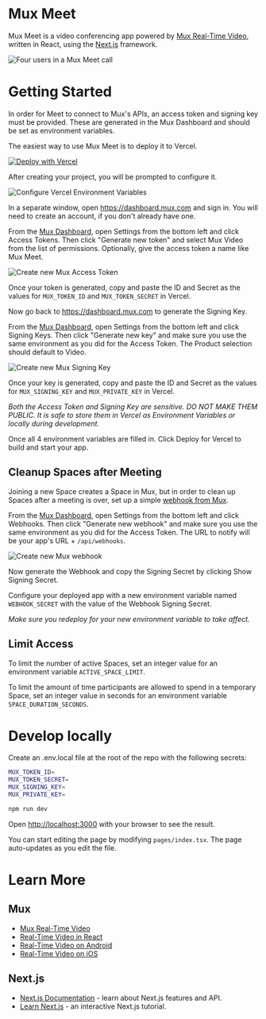 # Mux Meet

Mux Meet is a video conferencing app powered by [Mux Real-Time Video](https://mux.com/real-time-video), written in React, using the [Next.js](https://nextjs.org/) framework.

![Four users in a Mux Meet call](https://user-images.githubusercontent.com/1211390/216212346-b319d137-0d2e-405a-bbab-703cc32763b3.jpg)

# Getting Started

In order for Meet to connect to Mux's APIs, an access token and signing key must be provided. These are generated in the Mux Dashboard and should be set as environment variables.

The easiest way to use Mux Meet is to deploy it to Vercel.

[![Deploy with Vercel](https://vercel.com/button)](https://vercel.com/new/clone?demo-title=Mux%20Meet&demo-description=Real-time%20conferencing%20(meeting)%20SaaS%20app%2C%20built%20with%20Next.js%2C%20Mux%2C%20and%20Vercel&demo-url=https%3A%2F%2Fmuxmeet.vercel.app%2F&demo-image=%2F%2Fimages.ctfassets.net%2Fe5382hct74si%2F7ISNSvmomH7w7KUPCy8gn0%2F97ab315dcd21aa1d4b23e54dc123b562%2Fmux-meet.png&project-name=Mux%20Meet&repository-name=mux-meet&repository-url=https%3A%2F%2Fgithub.com%2Fmuxinc%2Fmeet&from=templates&skippable-integrations=1&env=MUX_TOKEN_ID%2CMUX_TOKEN_SECRET%2CMUX_SIGNING_KEY%2CMUX_PRIVATE_KEY&envDescription=How%20to%20get%20these%20env%20variables%3A&envLink=https%3A%2F%2Fgithub.com%2Fmuxinc%2Fmeet%23getting-started)

After creating your project, you will be prompted to configure it.

![Configure Vercel Environment Variables](https://user-images.githubusercontent.com/1211390/216212169-251d87ef-83ae-4b9b-82e8-ae42cb430b02.jpg)

In a separate window, open https://dashboard.mux.com and sign in. You will need to create an account, if you don't already have one.

From the [Mux Dashboard](https://dashboard.mux.com), open Settings from the bottom left and click Access Tokens. Then click "Generate new token" and select Mux Video from the list of permissions. Optionally, give the access token a name like Mux Meet.

![Create new Mux Access Token](https://user-images.githubusercontent.com/1211390/216212226-d98b377b-7105-4db7-89f7-8b3f6aadd805.jpg)

Once your token is generated, copy and paste the ID and Secret as the values for `MUX_TOKEN_ID` and `MUX_TOKEN_SECRET` in Vercel.

Now go back to https://dashboard.mux.com to generate the Signing Key.

From the [Mux Dashboard](https://dashboard.mux.com), open Settings from the bottom left and click Signing Keys. Then click "Generate new key" and make sure you use the same environment as you did for the Access Token. The Product selection should default to Video.

![Create new Mux Signing Key](https://user-images.githubusercontent.com/1211390/216212263-f8fe2d0a-e8f4-4ba6-8197-bbbe745c9cb1.jpg)

Once your key is generated, copy and paste the ID and Secret as the values for `MUX_SIGNING_KEY` and `MUX_PRIVATE_KEY` in Vercel.

_Both the Access Token and Signing Key are sensitive. DO NOT MAKE THEM PUBLIC. It is safe to store them in Vercel as Environment Variables or locally during development._

Once all 4 environment variables are filled in. Click Deploy for Vercel to build and start your app.

## Cleanup Spaces after Meeting

Joining a new Space creates a Space in Mux, but in order to clean up Spaces after a meeting is over, set up a simple [webhook from Mux](https://docs.mux.com/guides/video/listen-for-webhooks).

From the [Mux Dashboard](https://dashboard.mux.com), open Settings from the bottom left and click Webhooks. Then click "Generate new webhook" and make sure you use the same environment as you did for the Access Token. The URL to notify will be your app's URL + `/api/webhooks`.

![Create new Mux webhook](https://user-images.githubusercontent.com/1211390/216212296-93dad4a3-1b91-4402-8eed-c0325dea0d69.jpg)

Now generate the Webhook and copy the Signing Secret by clicking Show Signing Secret.

Configure your deployed app with a new environment variable named `WEBHOOK_SECRET` with the value of the Webhook Signing Secret.

_Make sure you redeploy for your new environment variable to take affect._

## Limit Access

To limit the number of active Spaces, set an integer value for an environment variable `ACTIVE_SPACE_LIMIT`.

To limit the amount of time participants are allowed to spend in a temporary Space, set an integer value in seconds for an environment variable `SPACE_DURATION_SECONDS`.

# Develop locally

Create an .env.local file at the root of the repo with the following secrets:

```bash
MUX_TOKEN_ID=
MUX_TOKEN_SECRET=
MUX_SIGNING_KEY=
MUX_PRIVATE_KEY=
```

```bash
npm run dev
```

Open [http://localhost:3000](http://localhost:3000) with your browser to see the result.

You can start editing the page by modifying `pages/index.tsx`. The page auto-updates as you edit the file.

# Learn More

## Mux

- [Mux Real-Time Video](https://mux.com/real-time-video)
- [Real-Time Video in React](https://docs.mux.com/guides/video/send-and-receive-real-time-video-from-a-react-application)
- [Real-Time Video on Android](https://docs.mux.com/guides/video/send-and-receive-real-time-video-from-an-android-application)
- [Real-Time Video on iOS](https://docs.mux.com/guides/video/send-and-receive-real-time-video-from-an-ios-application)

## Next.js

- [Next.js Documentation](https://nextjs.org/docs) - learn about Next.js features and API.
- [Learn Next.js](https://nextjs.org/learn) - an interactive Next.js tutorial.

